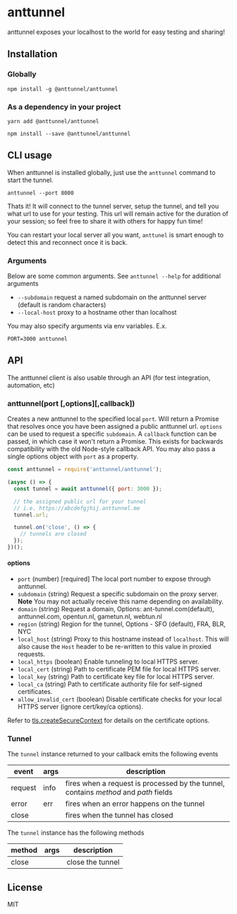 # anttunnel

anttunnel exposes your localhost to the world for easy testing and sharing!

## Installation

### Globally

```
npm install -g @anttunnel/anttunnel
```

### As a dependency in your project

```
yarn add @anttunnel/anttunnel
```

```
npm install --save @anttunnel/anttunnel
```

## CLI usage

When anttunnel is installed globally, just use the `anttunnel` command to start the tunnel.

```
anttunnel --port 8000
```

Thats it! It will connect to the tunnel server, setup the tunnel, and tell you what url to use for your testing. This url will remain active for the duration of your session; so feel free to share it with others for happy fun time!

You can restart your local server all you want, `anttunel` is smart enough to detect this and reconnect once it is back.

### Arguments

Below are some common arguments. See `anttunnel --help` for additional arguments

- `--subdomain` request a named subdomain on the anttunnel server (default is random characters)
- `--local-host` proxy to a hostname other than localhost

You may also specify arguments via env variables. E.x.

```
PORT=3000 anttunnel
```

## API

The anttunnel client is also usable through an API (for test integration, automation, etc)

### anttunnel(port [,options][,callback])

Creates a new anttunnel to the specified local `port`. Will return a Promise that resolves once you have been assigned a public anttunnel url. `options` can be used to request a specific `subdomain`. A `callback` function can be passed, in which case it won't return a Promise. This exists for backwards compatibility with the old Node-style callback API. You may also pass a single options object with `port` as a property.

```js
const anttunnel = require('anttunnel/anttunnel');

(async () => {
  const tunnel = await anttunnel({ port: 3000 });

  // the assigned public url for your tunnel
  // i.e. https://abcdefgjhij.anttunnel.me
  tunnel.url;

  tunnel.on('close', () => {
    // tunnels are closed
  });
})();
```

#### options

- `port` (number) [required] The local port number to expose through anttunnel.
- `subdomain` (string) Request a specific subdomain on the proxy server. **Note** You may not actually receive this name depending on availability.
- `domain` (string) Request a domain, Options: ant-tunnel.com(default), anttunnel.com, opentun.nl, gametun.nl, webtun.nl
- `region` (string) Region for the tunnel, Options - SFO (default), FRA, BLR, NYC
- `local_host` (string) Proxy to this hostname instead of `localhost`. This will also cause the `Host` header to be re-written to this value in proxied requests.
- `local_https` (boolean) Enable tunneling to local HTTPS server.
- `local_cert` (string) Path to certificate PEM file for local HTTPS server.
- `local_key` (string) Path to certificate key file for local HTTPS server.
- `local_ca` (string) Path to certificate authority file for self-signed certificates.
- `allow_invalid_cert` (boolean) Disable certificate checks for your local HTTPS server (ignore cert/key/ca options).

Refer to [tls.createSecureContext](https://nodejs.org/api/tls.html#tls_tls_createsecurecontext_options) for details on the certificate options.

### Tunnel

The `tunnel` instance returned to your callback emits the following events

| event   | args | description                                                                          |
| ------- | ---- | ------------------------------------------------------------------------------------ |
| request | info | fires when a request is processed by the tunnel, contains _method_ and _path_ fields |
| error   | err  | fires when an error happens on the tunnel                                            |
| close   |      | fires when the tunnel has closed                                                     |

The `tunnel` instance has the following methods

| method | args | description      |
| ------ | ---- | ---------------- |
| close  |      | close the tunnel |

## License

MIT
